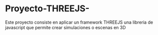 # Proyecto-THREEJS-
Este proyecto consiste en aplicar un framework THREEJS una libreria de javascript que permite crear simulaciones o escenas en 3D

